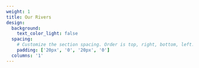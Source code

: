 ```yaml
---
weight: 1
title: Our Rivers
design:
  background:
    text_color_light: false
  spacing:
    # Customize the section spacing. Order is top, right, bottom, left.
    padding: ['20px', '0', '20px', '0']
  columns: '1'
---
```

